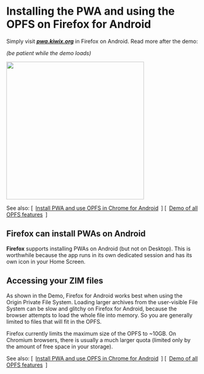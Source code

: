 # Installing the PWA and using the OPFS on Firefox for Android

Simply visit **_[pwa.kiwix.org](https://pwa.kiwix.org)_** in Firefox on Android. Read more after the demo:

_(be patient while the demo loads)_

<img src="Install-PWA_Firefox_Android.gif" width="360px" />

See also: [&ensp;[Install PWA and use OPFS in Chrome for Android](Demo-OPFS_Chrome_Android.md)&ensp;]  [&ensp;[Demo of all OPFS features](Demo-OPFS_all_features.md)&ensp;]

## Firefox can install PWAs on Android

**Firefox** supports installing PWAs on Android (but not on Desktop). This is worthwhile because the app runs in its own dedicated session and has
its own icon in your Home Screen.

## Accessing your ZIM files

As shown in the Demo, Firefox for Android works best when using the Origin Private File System. Loading larger archives from the user-visible File System
can be slow and glitchy on Firefox for Android, because the browser attempts to load the whole file into memory. So you are generally limited to files
that will fit in the OPFS.

Firefox currently limits the maximum size of the OPFS to ~10GB. On Chromium browsers, there is usually a much larger quota (limited only by the amount
of free space in your storage).

See also: [&ensp;[Install PWA and use OPFS in Chrome for Android](Demo-OPFS_Chrome_Android.md)&ensp;]  [&ensp;[Demo of all OPFS features](Demo-OPFS_all_features.md)&ensp;]
